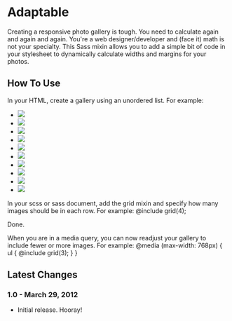 # Adaptable

Creating a responsive photo gallery is tough. You need to calculate again and again and again. You're a web designer/developer and (face it) math is not your specialty. This Sass mixin allows you to add a simple bit of code in your stylesheet to dynamically calculate widths and margins for your photos.

## How To Use

In your HTML, create a gallery using an unordered list. For example:
	<ul>
		<li><a href="#"><img src="images/beaker.png" /></a></li>
		<li><a href="#"><img src="images/beaker.png" /></a></li>
		<li><a href="#"><img src="images/beaker.png" /></a></li>
		<li><a href="#"><img src="images/beaker.png" /></a></li>
		<li><a href="#"><img src="images/beaker.png" /></a></li>
		<li><a href="#"><img src="images/beaker.png" /></a></li>
		<li><a href="#"><img src="images/beaker.png" /></a></li>
		<li><a href="#"><img src="images/beaker.png" /></a></li>
		<li><a href="#"><img src="images/beaker.png" /></a></li>
		<li><a href="#"><img src="images/beaker.png" /></a></li>
	</ul>

In your scss or sass document, add the grid mixin and specify how many images should be in each row. For example:
	@include grid(4);

Done.

When you are in a media query, you can now readjust your gallery to include fewer or more images. For example:
	@media (max-width: 768px) {
		ul {
			@include grid(3);
		}
	}

## Latest Changes

### 1.0 - March 29, 2012

- Initial release. Hooray!